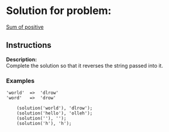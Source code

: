 # Solution for problem:

[Sum of positive](https://www.codewars.com/kata/5715eaedb436cf5606000381/)

## Instructions

**Description:**  
Complete the solution so that it reverses the string passed into it.

### Examples

```plaintext
'world'  =>  'dlrow'
'word'   =>  'drow'
```

```plaintext
    (solution('world'), 'dlrow');
    (solution('hello'), 'olleh');
    (solution(''), '');
    (solution('h'), 'h');
```
